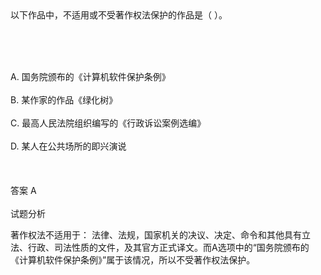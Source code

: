 <div class="detail lh2">以下作品中，不适用或不受著作权法保护的作品是（  ）。<p><br/></p><br/><br/>A. 国务院颁布的《计算机软件保护条例》<br/><br/>B. 某作家的作品《绿化树》<br/><br/>C. 最高人民法院组织编写的《行政诉讼案例选编》<br/><br/>D. 某人在公共场所的即兴演说<br/><br/><br/><br/>答案 A<br/><br/>试题分析<br/><p></p><p>著作权法不适用于： 法律、法规，国家机关的决议、决定、命令和其他具有立法、行政、司法性质的文件，及其官方正式译文。而A选项中的“国务院颁布的《计算机软件保护条例》”属于该情况，所以不受著作权法保护。</p></div>